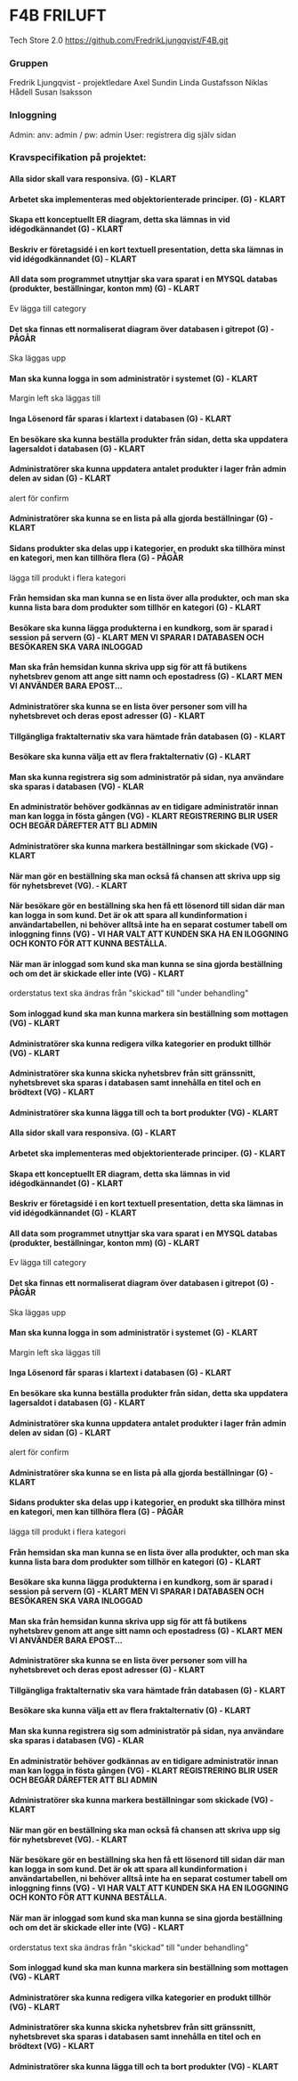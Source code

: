 # F4B FRILUFT
Tech Store 2.0 
https://github.com/FredrikLjungqvist/F4B.git

### Gruppen
Fredrik Ljungqvist - projektledare
Axel Sundin
Linda Gustafsson 
Niklas Hådell
Susan Isaksson

### Inloggning 
Admin: anv: admin / pw: admin
User: registrera dig själv sidan

### Kravspecifikation på projektet:

#### Alla sidor skall vara responsiva. (G) - KLART
#### Arbetet ska implementeras med objektorienterade principer. (G) - KLART
#### Skapa ett konceptuellt ER diagram, detta ska lämnas in vid idégodkännandet (G) - KLART
#### Beskriv er företagsidé i en kort textuell presentation, detta ska lämnas in vid idégodkännandet (G) - KLART
#### All data som programmet utnyttjar ska vara sparat i en MYSQL databas (produkter, beställningar, konton mm) (G) - KLART
Ev lägga till category
#### Det ska finnas ett normaliserat diagram över databasen i gitrepot (G) - PÅGÅR
Ska läggas upp
#### Man ska kunna logga in som administratör i systemet (G) - KLART
Margin left ska läggas till
#### Inga Lösenord får sparas i klartext i databasen (G) - KLART
#### En besökare ska kunna beställa produkter från sidan, detta ska uppdatera lagersaldot i databasen (G) - KLART
#### Administratörer ska kunna uppdatera antalet produkter i lager från admin delen av sidan (G) - KLART
alert för confirm
#### Administratörer ska kunna se en lista på alla gjorda beställningar (G) - KLART
#### Sidans produkter ska delas upp i kategorier, en produkt ska tillhöra minst en kategori, men kan tillhöra flera (G) - PÅGÅR
lägga till produkt i flera kategori
#### Från hemsidan ska man kunna se en lista över alla produkter, och man ska kunna lista bara dom produkter som tillhör en kategori (G) - KLART
#### Besökare ska kunna lägga produkterna i en kundkorg, som är sparad i session på servern (G) - KLART MEN VI SPARAR I DATABASEN OCH BESÖKAREN SKA VARA INLOGGAD
#### Man ska från hemsidan kunna skriva upp sig för att få butikens nyhetsbrev genom att ange sitt namn och epostadress (G) - KLART MEN VI ANVÄNDER BARA EPOST...
#### Administratörer ska kunna se en lista över personer som vill ha nyhetsbrevet och deras epost adresser (G) - KLART
#### Tillgängliga fraktalternativ ska vara hämtade från databasen (G) - KLART
#### Besökare ska kunna välja ett av flera fraktalternativ (G) - KLART

#### Man ska kunna registrera sig som administratör på sidan, nya användare ska sparas i databasen (VG) - KLAR   
#### En administratör behöver godkännas av en tidigare administratör innan man kan logga in fösta gången (VG) - KLART REGISTRERING BLIR USER OCH BEGÄR DÄREFTER ATT BLI ADMIN
#### Administratörer ska kunna markera beställningar som skickade (VG) - KLART
#### När man gör en beställning ska man också få chansen att skriva upp sig för nyhetsbrevet (VG). - KLART
#### När besökare gör en beställning ska hen få ett lösenord till sidan där man kan logga in som kund. Det är ok att spara all kundinformation i användartabellen, ni behöver alltså inte ha en separat costumer tabell om inloggning finns (VG) - VI HAR VALT ATT KUNDEN SKA HA EN ILOGGNING OCH KONTO FÖR ATT KUNNA BESTÄLLA.
#### När man är inloggad som kund ska man kunna se sina gjorda beställning och om det är skickade eller inte (VG) - KLART
orderstatus text ska ändras från "skickad" till "under behandling"
#### Som inloggad kund ska man kunna markera sin beställning som mottagen (VG) - KLART
#### Administratörer ska kunna redigera vilka kategorier en produkt tillhör (VG) - KLART
#### Administratörer ska kunna skicka nyhetsbrev från sitt gränssnitt, nyhetsbrevet ska sparas i databasen samt innehålla en titel och en brödtext (VG) - KLART
#### Administratörer ska kunna lägga till och ta bort produkter (VG) - KLART

#### Alla sidor skall vara responsiva. (G) - KLART 
#### Arbetet ska implementeras med objektorienterade principer. (G) - KLART 
#### Skapa ett konceptuellt ER diagram, detta ska lämnas in vid idégodkännandet (G) - KLART 
#### Beskriv er företagsidé i en kort textuell presentation, detta ska lämnas in vid idégodkännandet (G) - KLART 
#### All data som programmet utnyttjar ska vara sparat i en MYSQL databas (produkter, beställningar, konton mm) (G) - KLART 
Ev lägga till category 
#### Det ska finnas ett normaliserat diagram över databasen i gitrepot (G) - PÅGÅR 
Ska läggas upp 
#### Man ska kunna logga in som administratör i systemet (G) - KLART 
Margin left ska läggas till 
#### Inga Lösenord får sparas i klartext i databasen (G) - KLART 
#### En besökare ska kunna beställa produkter från sidan, detta ska uppdatera lagersaldot i databasen (G) - KLART 
#### Administratörer ska kunna uppdatera antalet produkter i lager från admin delen av sidan (G) - KLART 
alert för confirm 
#### Administratörer ska kunna se en lista på alla gjorda beställningar (G) - KLART 
#### Sidans produkter ska delas upp i kategorier, en produkt ska tillhöra minst en kategori, men kan tillhöra flera (G) - PÅGÅR 
lägga till produkt i flera kategori 
#### Från hemsidan ska man kunna se en lista över alla produkter, och man ska kunna lista bara dom produkter som tillhör en kategori (G) - KLART 
#### Besökare ska kunna lägga produkterna i en kundkorg, som är sparad i session på servern (G) - KLART MEN VI SPARAR I DATABASEN OCH BESÖKAREN SKA VARA INLOGGAD 
#### Man ska från hemsidan kunna skriva upp sig för att få butikens nyhetsbrev genom att ange sitt namn och epostadress (G) - KLART MEN VI ANVÄNDER BARA EPOST... 
#### Administratörer ska kunna se en lista över personer som vill ha nyhetsbrevet och deras epost adresser (G) - KLART 
#### Tillgängliga fraktalternativ ska vara hämtade från databasen (G) - KLART 
#### Besökare ska kunna välja ett av flera fraktalternativ (G) - KLART 
 
 

#### Man ska kunna registrera sig som administratör på sidan, nya användare ska sparas i databasen (VG) - KLAR    

#### En administratör behöver godkännas av en tidigare administratör innan man kan logga in fösta gången (VG) - KLART REGISTRERING BLIR USER OCH BEGÄR DÄREFTER ATT BLI ADMIN 

#### Administratörer ska kunna markera beställningar som skickade (VG) - KLART 

#### När man gör en beställning ska man också få chansen att skriva upp sig för nyhetsbrevet (VG). - KLART 

#### När besökare gör en beställning ska hen få ett lösenord till sidan där man kan logga in som kund. Det är ok att spara all kundinformation i användartabellen, ni behöver alltså inte ha en separat costumer tabell om inloggning finns (VG) - VI HAR VALT ATT KUNDEN SKA HA EN ILOGGNING OCH KONTO FÖR ATT KUNNA BESTÄLLA. 

#### När man är inloggad som kund ska man kunna se sina gjorda beställning och om det är skickade eller inte (VG) - KLART 

orderstatus text ska ändras från "skickad" till "under behandling" 

#### Som inloggad kund ska man kunna markera sin beställning som mottagen (VG) - KLART 

#### Administratörer ska kunna redigera vilka kategorier en produkt tillhör (VG) - KLART 

#### Administratörer ska kunna skicka nyhetsbrev från sitt gränssnitt, nyhetsbrevet ska sparas i databasen samt innehålla en titel och en brödtext (VG) - KLART 

#### Administratörer ska kunna lägga till och ta bort produkter (VG) - KLART 

 
